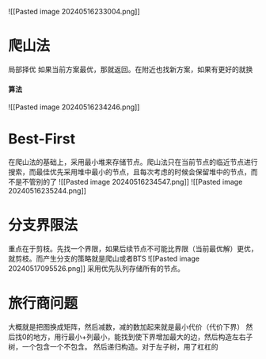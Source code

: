  ![[Pasted image 20240516233004.png]]
# 爬山法
局部择优
如果当前方案最优，那就返回。在附近也找新方案，如果有更好的就换
#### 算法
![[Pasted image 20240516234246.png]]
# Best-First
在爬山法的基础上，采用最小堆来存储节点。爬山法只在当前节点的临近节点进行搜索，而最佳优先采用堆中最小的节点，且每次考虑的时候会保留堆中的节点，而不是不管别的了
![[Pasted image 20240516234547.png]]
![[Pasted image 20240516235244.png]]
# 分支界限法
重点在于剪枝。先找一个界限，如果后续节点不可能比界限（当前最优解）更优，就剪枝。而产生分支的策略就是爬山或者BTS
![[Pasted image 20240517095526.png]]
采用优先队列存储所有的节点。
# 旅行商问题
大概就是把图换成矩阵，然后减数，减的数加起来就是最小代价（代价下界）
然后找0的地方，用行最小+列最小，能找到使下界增加最大的边，然后构造左右子树，一个包含一个不包含。
然后递归构造。对于左子树，用了杠杠的